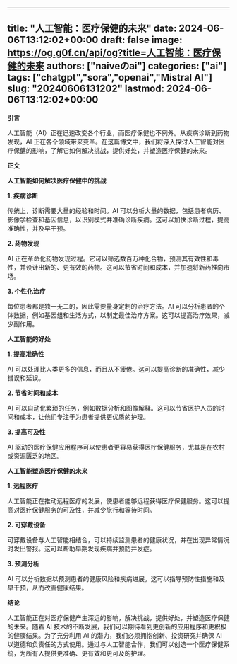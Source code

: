
---
title: "人工智能：医疗保健的未来"
date: 2024-06-06T13:12:02+00:00
draft: false
image: https://og.g0f.cn/api/og?title=人工智能：医疗保健的未来
authors: ["naiveのai"]
categories: ["ai"]
tags: ["chatgpt","sora","openai","Mistral AI"]
slug: "20240606131202"
lastmod: 2024-06-06T13:12:02+00:00
---
**引言**

人工智能（AI）正在迅速改变各个行业，而医疗保健也不例外。从疾病诊断到药物发现，AI 正在各个领域带来变革。在这篇博文中，我们将深入探讨人工智能对医疗保健的影响，了解它如何解决挑战，提供好处，并塑造医疗保健的未来。

**正文**

**人工智能如何解决医疗保健中的挑战**

**1. 疾病诊断**

传统上，诊断需要大量的经验和时间。AI 可以分析大量的数据，包括患者病历、影像学检查和基因信息，以识别模式并准确诊断疾病。这可以加快诊断过程，提高准确性，并及早干预。

**2. 药物发现**

AI 正在革命化药物发现过程。它可以筛选数百万种化合物，预测其有效性和毒性，并设计出新的、更有效的药物。这可以节省时间和成本，并加速将新药推向市场。

**3. 个性化治疗**

每位患者都是独一无二的，因此需要量身定制的治疗方法。AI 可以分析患者的个体数据，例如基因组和生活方式，以制定最佳治疗方案。这可以提高治疗效果，减少副作用。

**人工智能的好处**

**1. 提高准确性**

AI 可以处理比人类更多的信息，而且从不疲倦。这可以提高诊断的准确性，减少错误和延误。

**2. 节省时间和成本**

AI 可以自动化繁琐的任务，例如数据分析和图像解释。这可以节省医护人员的时间和成本，让他们专注于为患者提供更优质的护理。

**3. 提高可及性**

AI 驱动的医疗保健应用程序可以使患者更容易获得医疗保健服务，尤其是在农村或资源匮乏的地区。

**人工智能塑造医疗保健的未来**

**1. 远程医疗**

人工智能正在推动远程医疗的发展，使患者能够远程获得医疗保健服务。这可以提高对医疗保健服务的可及性，并减少旅行和等待时间。

**2. 可穿戴设备**

可穿戴设备与人工智能相结合，可以持续监测患者的健康状况，并在出现异常情况时发出警报。这可以帮助早期发现疾病并预防并发症。

**3. 预测分析**

AI 可以分析数据以预测患者的健康风险和疾病进展。这可以指导预防性措施和及早干预，从而改善健康结果。

**结论**

人工智能正在对医疗保健产生深远的影响，解决挑战，提供好处，并塑造医疗保健的未来。随着 AI 技术的不断发展，我们可以期待看到更创新的应用程序和更积极的健康结果。为了充分利用 AI 的潜力，我们必须拥抱创新、投资研究并确保 AI 以道德和负责任的方式使用。通过与人工智能合作，我们可以创造一个医疗保健系统，为所有人提供更准确、更有效和更可及的护理。